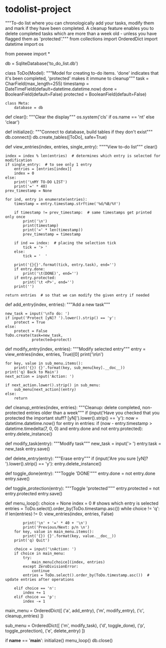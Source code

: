 # todolist-project

"""To-do list where you can chronologically add your tasks, modify them and mark if they have been completed.
  A cleanup feature enables you to delete completed tasks which are more than a week old - unless
  you have flagged them as 'protected'."""
from collections import OrderedDict
import datetime
import os

from peewee import *

db = SqliteDatabase('to_do_list.db')


class ToDo(Model):
    """Model for creating to-do items. 'done' indicates that it's been completed,
    'protected' makes it immune to cleanup"""
    task = CharField(max_length=255)
    timestamp = DateTimeField(default=datetime.datetime.now)
    done = BooleanField(default=False)
    protected = BooleanField(default=False)

    class Meta:
        database = db


def clear():
    """Clear the display"""
    os.system('cls' if os.name == 'nt' else 'clear')


def initialize():
    """Connect to database, build tables if they don't exist"""
    db.connect()
    db.create_tables([ToDo], safe=True)


def view_entries(index, entries, single_entry):
    """"View to-do list"""
    clear()

    index = index % len(entries)  # determines which entry is selected for modification
    if single_entry:  # to see only 1 entry
        entries = [entries[index]]
        index = 0
    else:
        print('\nMY TO-DO LIST')
        print('=' * 40)
    prev_timestamp = None

    for ind, entry in enumerate(entries):
        timestamp = entry.timestamp.strftime('%d/%B/%Y')

        if timestamp != prev_timestamp:  # same timestamps get printed only once
            print('\n')
            print(timestamp)
            print('=' * len(timestamp))
            prev_timestamp = timestamp

        if ind == index:  # placing the selection tick
            tick = '> '
        else:
            tick = '  '

        print('{}{}'.format(tick, entry.task), end='')
        if entry.done:
            print('\t(DONE)', end='')
        if entry.protected:
            print('\t <P>', end='')
        print('')

    return entries  # so that we can modify the given entry if needed


def add_entry(index, entries):
    """Add a new task"""

    new_task = input('\nTo do: ')
    if input('Protect [yN]? ').lower().strip() == 'y':
        protect = True
    else:
        protect = False
    ToDo.create(task=new_task,
                protected=protect)


def modify_entry(index, entries):
    """Modify selected entry"""
    entry = view_entries(index, entries, True)[0]
    print('\n\n')

    for key, value in sub_menu.items():
        print('{}) {}'.format(key, sub_menu[key].__doc__))
    print('q) Back to Main')
    next_action = input('Action: ')

    if next_action.lower().strip() in sub_menu:
        sub_menu[next_action](entry)
    else:
        return


def cleanup_entries(index, entries):
    """Cleanup: delete completed, non-protected entries older than a week"""
    if (input('Have you checked that you protected the important stuff? [yN]').lower().strip() == 'y'):
        now = datetime.datetime.now()
        for entry in entries:
            if (now - entry.timestamp > datetime.timedelta(7, 0, 0) and entry.done and not entry.protected):
                entry.delete_instance()


def modify_task(entry):
    """Modify task"""
    new_task = input('> ')
    entry.task = new_task
    entry.save()


def delete_entry(entry):
    """Erase entry"""
    if (input('Are you sure [yN]? ').lower().strip() == 'y'):
        entry.delete_instance()


def toggle_done(entry):
    """Toggle 'DONE'"""
    entry.done = not entry.done
    entry.save()


def toggle_protection(entry):
    """Toggle 'protected'"""
    entry.protected = not entry.protected
    entry.save()


def menu_loop():
    choice = None
    index = 0  # shows which entry is selected
    entries = ToDo.select().order_by(ToDo.timestamp.asc())
    while choice != 'q':
        if len(entries) != 0:
            view_entries(index, entries, False)

            print('\n' + '=' * 40 + '\n')
            print('Previous/Next: p/n \n')
        for key, value in main_menu.items():
            print('{}) {}'.format(key, value.__doc__))
        print('q) Quit')

        choice = input('\nAction: ')
        if choice in main_menu:
            try:
                main_menu[choice](index, entries)
            except ZeroDivisionError:
                continue
            entries = ToDo.select().order_by(ToDo.timestamp.asc())  # update entries after operations

        elif choice == 'n':
            index += 1
        elif choice == 'p':
            index -= 1


main_menu = OrderedDict([
    ('a', add_entry),
    ('m', modify_entry),
    ('c', cleanup_entries)
])

sub_menu = OrderedDict([
    ('m', modify_task),
    ('d', toggle_done),
    ('p', toggle_protection),
    ('e', delete_entry)
])

if __name__ == '__main__':
    initialize()
    menu_loop()
    db.close()
